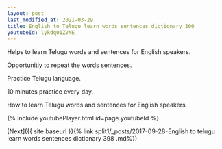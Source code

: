 ```yaml
---
layout: post
last_modified_at: 2021-03-29
title: English to Telugu learn words sentences dictionary 300 
youtubeId: lykdq01ZVNE
---
```

 
 
Helps to learn Telugu words and sentences for English speakers.

Opportunitiy to repeat the words sentences. 

Practice Telugu language. 
 
10 minutes practice every day. 
 
How to learn Telugu words and sentences for English speakers 
 
{% include youtubePlayer.html id=page.youtubeId %}
 
 
[Next]({{ site.baseurl }}{% link  split1/_posts/2017-09-28-English to telugu learn words sentences dictionary 398 .md%})
 
